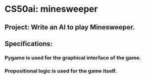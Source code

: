 # CS50ai: minesweeper
## Project: Write an AI to play Minesweeper.
## Specifications:
### Pygame is used for the graphical interface of the game.
### Propositional logic is used for the game itself.

